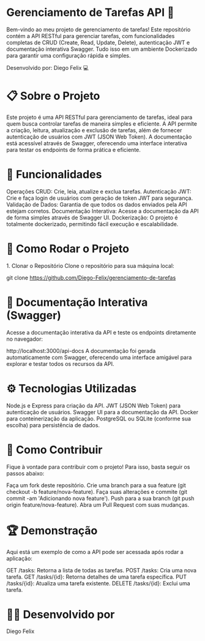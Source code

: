 <h1>Gerenciamento de Tarefas API 🚀</h1>
Bem-vindo ao meu projeto de gerenciamento de tarefas!
Este repositório contém a API RESTful para gerenciar tarefas, com funcionalidades completas de CRUD (Create, Read, Update, Delete), autenticação JWT e documentação interativa Swagger. Tudo isso em um ambiente Dockerizado para garantir uma configuração rápida e simples.

Desenvolvido por: Diego Felix 💻

<h1>📋 Sobre o Projeto</h1>
Este projeto é uma API RESTful para gerenciamento de tarefas, ideal para quem busca controlar tarefas de maneira simples e eficiente. A API permite a criação, leitura, atualização e exclusão de tarefas, além de fornecer autenticação de usuários com JWT (JSON Web Token). A documentação está acessível através de Swagger, oferecendo uma interface interativa para testar os endpoints de forma prática e eficiente.

<h1>🔧 Funcionalidades</h1>
Operações CRUD: Crie, leia, atualize e exclua tarefas.
Autenticação JWT: Crie e faça login de usuários com geração de token JWT para segurança.
Validação de Dados: Garantia de que todos os dados enviados pela API estejam corretos.
Documentação Interativa: Acesse a documentação da API de forma simples através de Swagger UI.
Dockerização: O projeto é totalmente dockerizado, permitindo fácil execução e escalabilidade.
<h1> 🚀 Como Rodar o Projeto </h1>
1. Clonar o Repositório
Clone o repositório para sua máquina local:


git clone https://github.com/Diego-Felix/gerenciamento-de-tarefas


<h1>📝 Documentação Interativa (Swagger)</h1>
Acesse a documentação interativa da API e teste os endpoints diretamente no navegador:

http://localhost:3000/api-docs
A documentação foi gerada automaticamente com Swagger, oferecendo uma interface amigável para explorar e testar todos os recursos da API.

<h1>⚙️ Tecnologias Utilizadas</h1>
Node.js e Express para criação da API.
JWT (JSON Web Token) para autenticação de usuários.
Swagger UI para a documentação da API.
Docker para conteinerização da aplicação.
PostgreSQL ou SQLite (conforme sua escolha) para persistência de dados.
<h1>📜 Como Contribuir</h1>
Fique à vontade para contribuir com o projeto! Para isso, basta seguir os passos abaixo:

Faça um fork deste repositório.
Crie uma branch para a sua feature (git checkout -b feature/nova-feature).
Faça suas alterações e commite (git commit -am 'Adicionando nova feature').
Push para a sua branch (git push origin feature/nova-feature).
Abra um Pull Request com suas mudanças.
<h1>🏆 Demonstração</h1>
Aqui está um exemplo de como a API pode ser acessada após rodar a aplicação:

GET /tasks: Retorna a lista de todas as tarefas.
POST /tasks: Cria uma nova tarefa.
GET /tasks/{id}: Retorna detalhes de uma tarefa específica.
PUT /tasks/{id}: Atualiza uma tarefa existente.
DELETE /tasks/{id}: Exclui uma tarefa.


<h1>👨‍💻 Desenvolvido por</h1>
Diego Felix


